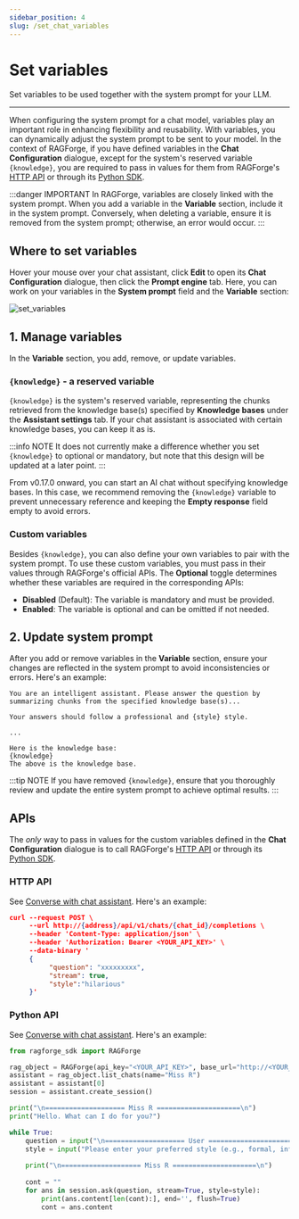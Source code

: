 ```yaml
---
sidebar_position: 4
slug: /set_chat_variables
---
```


# Set variables

Set variables to be used together with the system prompt for your LLM.

---

When configuring the system prompt for a chat model, variables play an important role in enhancing flexibility and reusability. With variables, you can dynamically adjust the system prompt to be sent to your model. In the context of RAGForge, if you have defined variables in the **Chat Configuration** dialogue, except for the system's reserved variable `{knowledge}`, you are required to pass in values for them from RAGForge's [HTTP API](../../references/http_api_reference.md#converse-with-chat-assistant) or through its [Python SDK](../../references/python_api_reference.md#converse-with-chat-assistant).

:::danger IMPORTANT
In RAGForge, variables are closely linked with the system prompt. When you add a variable in the **Variable** section, include it in the system prompt. Conversely, when deleting a variable, ensure it is removed from the system prompt; otherwise, an error would occur.
:::

## Where to set variables

Hover your mouse over your chat assistant, click **Edit** to open its **Chat Configuration** dialogue, then click the **Prompt engine** tab. Here, you can work on your variables in the **System prompt** field and the **Variable** section:

![set_variables](https://raw.githubusercontent.com/infiniflow/ragforge-docs/main/images/prompt_engine.jpg)

## 1. Manage variables

In the **Variable** section, you add, remove, or update variables.

### `{knowledge}` - a reserved variable

`{knowledge}` is the system's reserved variable, representing the chunks retrieved from the knowledge base(s) specified by **Knowledge bases** under the **Assistant settings** tab. If your chat assistant is associated with certain knowledge bases, you can keep it as is.

:::info NOTE
It does not currently make a difference whether you set `{knowledge}` to optional or mandatory, but note that this design will be updated at a later point.
:::

From v0.17.0 onward, you can start an AI chat without specifying knowledge bases. In this case, we recommend removing the `{knowledge}` variable to prevent unnecessary reference and keeping the **Empty response** field empty to avoid errors.

### Custom variables

Besides `{knowledge}`, you can also define your own variables to pair with the system prompt. To use these custom variables, you must pass in their values through RAGForge's official APIs. The **Optional** toggle determines whether these variables are required in the corresponding APIs:

- **Disabled** (Default): The variable is mandatory and must be provided.
- **Enabled**: The variable is optional and can be omitted if not needed.



## 2. Update system prompt

After you add or remove variables in the **Variable** section, ensure your changes are reflected in the system prompt to avoid inconsistencies or errors. Here's an example:

```
You are an intelligent assistant. Please answer the question by summarizing chunks from the specified knowledge base(s)...

Your answers should follow a professional and {style} style.

...

Here is the knowledge base:
{knowledge}
The above is the knowledge base.
```

:::tip NOTE
If you have removed `{knowledge}`, ensure that you thoroughly review and update the entire system prompt to achieve optimal results.
:::

## APIs

The *only* way to pass in values for the custom variables defined in the **Chat Configuration** dialogue is to call RAGForge's [HTTP API](../../references/http_api_reference.md#converse-with-chat-assistant) or through its [Python SDK](../../references/python_api_reference.md#converse-with-chat-assistant).

### HTTP API

See [Converse with chat assistant](../../references/http_api_reference.md#converse-with-chat-assistant). Here's an example:

```json {9}
curl --request POST \
     --url http://{address}/api/v1/chats/{chat_id}/completions \
     --header 'Content-Type: application/json' \
     --header 'Authorization: Bearer <YOUR_API_KEY>' \
     --data-binary '
     {
          "question": "xxxxxxxxx",
          "stream": true,
          "style":"hilarious"
     }'
```

### Python API

See [Converse with chat assistant](../../references/python_api_reference.md#converse-with-chat-assistant). Here's an example:

```python {18}
from ragforge_sdk import RAGForge

rag_object = RAGForge(api_key="<YOUR_API_KEY>", base_url="http://<YOUR_BASE_URL>:9380")
assistant = rag_object.list_chats(name="Miss R")
assistant = assistant[0]
session = assistant.create_session()    

print("\n==================== Miss R =====================\n")
print("Hello. What can I do for you?")

while True:
    question = input("\n==================== User =====================\n> ")
    style = input("Please enter your preferred style (e.g., formal, informal, hilarious): ")
    
    print("\n==================== Miss R =====================\n")
    
    cont = ""
    for ans in session.ask(question, stream=True, style=style):
        print(ans.content[len(cont):], end='', flush=True)
        cont = ans.content
```

